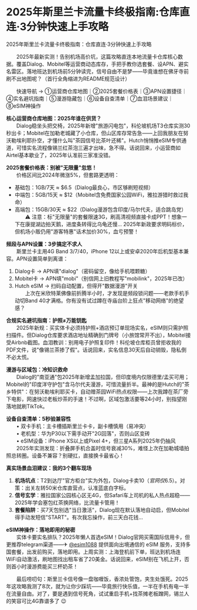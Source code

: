 # 2025年斯里兰卡流量卡终极指南:仓库直连·3分钟快速上手攻略

2025年斯里兰卡流量卡终极指南：仓库直连·3分钟快速上手攻略  

　　2025年最新实测！告别机场高价坑，这篇攻略直连本地流量卡仓库核心数据。覆盖Dialog、Mobitel等运营商动态库存，手把手教你选套餐、设APN、避实名雷区。落地班达到机场前5分钟读完，信号自由不是梦——毕竟谁想在佛牙寺前刷不出地图呢？（首行全角缩进为README规范设计）  

　　快速导航 → ①运营商仓库地图｜②2025套餐价格表｜③APN设置捷径｜④实名避坑指南｜⑤漫游隐藏包｜⑥设备自查清单｜⑦血泪场景建议｜⑧eSIM神操作  

**核心运营商仓库地图：2025年谁在供货？**  
　　Dialog稳坐头把交椅，2025年新增"旅游闪电包"，科伦坡机场T3仓库实测30秒出卡；Mobitel在加勒老城藏了小仓库，但山区库存常告急——上回我朋友在努沃勒埃利耶扑空，才懂什么叫"茶园信号比茶叶还稀"。Hutch悄悄推eSIM专供通道，可惜实名流程像锡兰红茶泡三遍才出味，急不得。话说回来，小运营商如Airtel基本歇业了，2025年认准前三家准没错。  

**2025套餐价格表：别被"无限量"忽悠！**  
　　价格区间比2024年微涨5%，但套路更透明：  
- 基础包：1GB/7天 ≈ $6.5（Dialog最良心，市区够刷短视频）  
- 中端包：5GB/15天 ≈ $12（Mobitel含免费国家公园WiFi，雅拉游猎时救过我命）  
- 高端包：15GB/30天 ≈ $22（Dialog漫游包含印度/马尔代夫，适合跳岛党）  
　　⚠️ 注意：标"无限量"的套餐限速3G，刷高清视频直接卡成PPT！想象一下在康提湖边拍天鹅，进度条转得比乌龟还慢... 2025年新政要求明码标价，但机场小贩仍用"游客特惠"话术加价30%，血亏预警！  

**频段与APN设置：3步搞定不求人**  
　　斯里兰卡主用4G Band 3/7/40，iPhone 12以上或安卓2020年后机型基本兼容。APN设置简单到离谱：  
1. Dialog卡 → APN填"dialog"（密码留空，像给手机喂颗糖）  
2. Mobitel卡 → APN填"mobi"（别信网上旧教程写"mobilink"，2025年已改）  
3. Hutch eSIM → 扫码自动配置，但得开"数据漫游"开关  
　　上次在米欣特莱佛像前折腾半小时，才发现是频段锁问题——老款手机手动切Band 40才满格。你有没有试过蹲在寺庙台阶上狂点"移动网络"的绝望感？  

**合规实名避坑指南：护照≠万能钥匙**  
　　2025年新规：买实体卡必须持护照+酒店预订单现场实名，eSIM则只需护照扫描件。但Dialog仓库要求酒店地址精确到门牌号（小旅馆常开不出），Mobitel接受Airbnb截图。血泪教训：别用电子护照复印件！科伦坡仓库柜员曾拒收我的PDF文件，说"像锡兰茶掺了假"。话说回来，实名信息30天后自动销毁，隐私倒不必太慌。  

**漫游与区域包：冷知识救命**  
　　Dialog的"南亚通"包2025年新增孟加拉国，但印度境内仅限德里/孟买可用；Mobitel的"印度洋守护包"含马尔代夫漫游，可惜流量折半。最神的是Hutch的"茶乡特供"：在努沃勒埃利耶买卡，自动赠茶园WiFi热点权限——上次我蹲在茶厂旁下电影，网速快过老板炒茶的手速！不过啊，区域包激活要等24小时，别指望刚落地就刷TikTok。  

**设备自查清单：5秒验兼容性**  
　　• 双卡手机：主卡槽插斯里兰卡卡，副卡槽慎用（易冲突）  
　　• 老机型：华为P30以下需手动开"2G回落"，否则山区变砖  
　　• eSIM设备：iPhone XS以上或Pixel 4+，但三星A系列2025年仍抽风  
　　2025年实测发现：折叠屏手机合盖时信号衰减30%，难怪上次在加勒城墙拍照总转圈。设备不兼容？别硬扛，直接换卡最省心！  

**真实场景血泪建议：我的3个翻车现场**  
1. **机场坑点**：T2到达厅"官方柜台"实为外包，Dialog卡卖$10（官网仅$6.5）。对策：出关左转50米仓库直营点，认准蓝底白字标。  
2. **信号玄学**：雅拉国家公园核心区无4G，但Safari车上司机的私人热点超稳——2025年学会塞包红茶换网络，比流量卡管用！  
3. **套餐陷阱**：买7天包别选"当日激活"，Dialog现在默认落地自动启，但Mobitel得手动发短信"START"。有次我忘操作，前三天白花钱...  

**eSIM神操作：落地即用的秘密**  
　　实体卡要实名排队？2025年懒人首选eSIM！Dialog官网买需国际信用卡，但更推荐telegram渠道——✈ [@esim1088](https://t.me/s/esim1088) 提供面向出境通信的 eSIM 服务，支持多国套餐，出发前购买，落地即用。上周实测：上海登机前下单，班达到机场连WiFi自动激活，刷地图找出租车省了20美金。话说回来，eSIM别在飞机上开，否则首小时漫游费能买三杯奶茶！  

　　最后唠叨句：斯里兰卡信号像一盘咖喱饭，香浓处管饱，夹生处饿死。2025年这攻略我测了8次，就为让你少踩坑——毕竟旅行快乐值，一半在手机有电一半在流量自由。对了，要是遇到信号死角，试试重启手机+找茶摊老板蹭网，锡兰人的笑容可比4G靠谱多了 😉